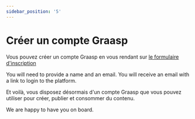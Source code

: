 ```yaml
---
sidebar_position: '5'
---
```


# Créer un compte Graasp

Vous pouvez créer un compte Graasp en vous rendant sur [le formulaire d'inscription](https://auth.graasp.org/register)

You will need to provide a name and an email. You will receive an email with a link to login to the platform.

Et voilà, vous disposez désormais d'un compte Graasp que vous pouvez utiliser pour créer, publier et consommer du contenu.

We are happy to have you on board.
